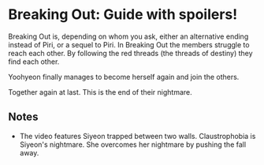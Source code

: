 # Breaking Out: Guide with spoilers!

Breaking Out is, depending on whom you ask, either an alternative ending instead of Piri, or a sequel to Piri.
In Breaking Out the members struggle to reach each other. By following the red threads
(the threads of destiny) they find each other.

Yoohyeon finally manages to become herself again and join the others.

Together again at last. This is the end of their nightmare.

## Notes

* The video features Siyeon trapped between two walls. Claustrophobia is Siyeon's nightmare.
  She overcomes her nightmare by pushing the fall away.
